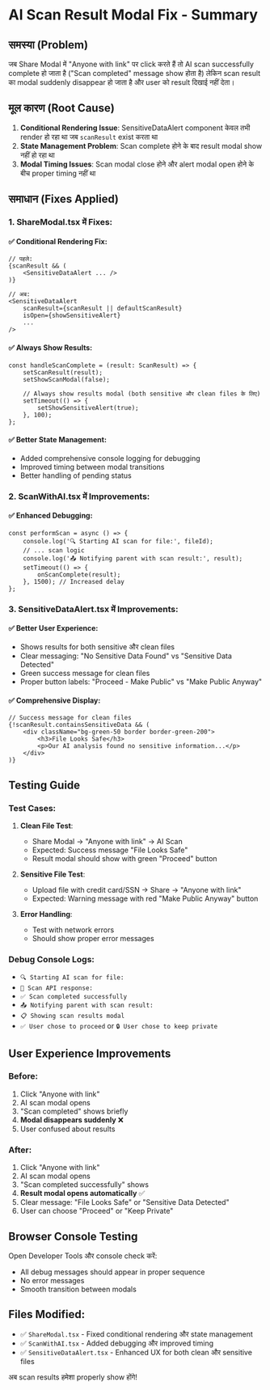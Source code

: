 # AI Scan Result Modal Fix - Summary

## समस्या (Problem)
जब Share Modal में "Anyone with link" पर click करते हैं तो AI scan successfully complete हो जाता है ("Scan completed" message show होता है) लेकिन scan result का modal suddenly disappear हो जाता है और user को result दिखाई नहीं देता।

## मूल कारण (Root Cause)
1. **Conditional Rendering Issue**: SensitiveDataAlert component केवल तभी render हो रहा था जब `scanResult` exist करता था
2. **State Management Problem**: Scan complete होने के बाद result modal show नहीं हो रहा था 
3. **Modal Timing Issues**: Scan modal close होने और alert modal open होने के बीच proper timing नहीं था

## समाधान (Fixes Applied)

### 1. ShareModal.tsx में Fixes:

#### ✅ **Conditional Rendering Fix**:
```tsx
// पहले:
{scanResult && (
    <SensitiveDataAlert ... />
)}

// अब:
<SensitiveDataAlert
    scanResult={scanResult || defaultScanResult}
    isOpen={showSensitiveAlert}
    ...
/>
```

#### ✅ **Always Show Results**:
```tsx
const handleScanComplete = (result: ScanResult) => {
    setScanResult(result);
    setShowScanModal(false);
    
    // Always show results modal (both sensitive और clean files के लिए)
    setTimeout(() => {
        setShowSensitiveAlert(true);
    }, 100);
};
```

#### ✅ **Better State Management**:
- Added comprehensive console logging for debugging
- Improved timing between modal transitions
- Better handling of pending status

### 2. ScanWithAI.tsx में Improvements:

#### ✅ **Enhanced Debugging**:
```tsx
const performScan = async () => {
    console.log('🔍 Starting AI scan for file:', fileId);
    // ... scan logic
    console.log('📤 Notifying parent with scan result:', result);
    setTimeout(() => {
        onScanComplete(result);
    }, 1500); // Increased delay
};
```

### 3. SensitiveDataAlert.tsx में Improvements:

#### ✅ **Better User Experience**:
- Shows results for both sensitive और clean files
- Clear messaging: "No Sensitive Data Found" vs "Sensitive Data Detected"
- Green success message for clean files
- Proper button labels: "Proceed - Make Public" vs "Make Public Anyway"

#### ✅ **Comprehensive Display**:
```tsx
// Success message for clean files
{!scanResult.containsSensitiveData && (
    <div className="bg-green-50 border border-green-200">
        <h3>File Looks Safe</h3>
        <p>Our AI analysis found no sensitive information...</p>
    </div>
)}
```

## Testing Guide

### Test Cases:

1. **Clean File Test**:
   - Share Modal → "Anyone with link" → AI Scan
   - Expected: Success message "File Looks Safe" 
   - Result modal should show with green "Proceed" button

2. **Sensitive File Test**:
   - Upload file with credit card/SSN → Share → "Anyone with link"
   - Expected: Warning message with red "Make Public Anyway" button

3. **Error Handling**:
   - Test with network errors
   - Should show proper error messages

### Debug Console Logs:
- `🔍 Starting AI scan for file:`
- `📄 Scan API response:`
- `✅ Scan completed successfully`
- `📤 Notifying parent with scan result:`
- `📋 Showing scan results modal`
- `✅ User chose to proceed` or `🔒 User chose to keep private`

## User Experience Improvements

### Before:
1. Click "Anyone with link"
2. AI scan modal opens
3. "Scan completed" shows briefly
4. **Modal disappears suddenly** ❌
5. User confused about results

### After:
1. Click "Anyone with link" 
2. AI scan modal opens
3. "Scan completed successfully" shows
4. **Result modal opens automatically** ✅
5. Clear message: "File Looks Safe" or "Sensitive Data Detected"
6. User can choose "Proceed" or "Keep Private"

## Browser Console Testing

Open Developer Tools और console check करें:
- All debug messages should appear in proper sequence
- No error messages
- Smooth transition between modals

## Files Modified:
- ✅ `ShareModal.tsx` - Fixed conditional rendering और state management
- ✅ `ScanWithAI.tsx` - Added debugging और improved timing
- ✅ `SensitiveDataAlert.tsx` - Enhanced UX for both clean और sensitive files

अब scan results हमेशा properly show होंगे!
